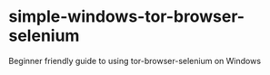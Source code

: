 # simple-windows-tor-browser-selenium
Beginner friendly guide to using tor-browser-selenium on Windows 
